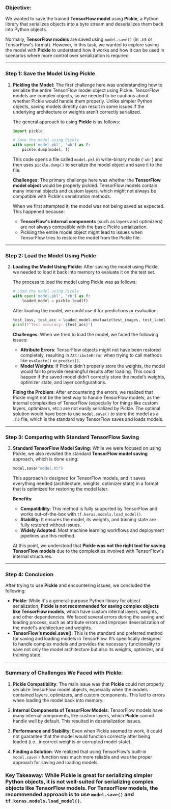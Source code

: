 ### **Objective:**

We wanted to save the trained **TensorFlow model** using **Pickle**, a Python library that serializes objects into a byte stream and deserializes them back into Python objects.

Normally, **TensorFlow models** are saved using `model.save()` (in `.h5` or TensorFlow's format). However, in this task, we wanted to explore saving the model with **Pickle** to understand how it works and how it can be used in scenarios where more control over serialization is required.

---

### **Step 1: Save the Model Using Pickle**

1. **Pickling the Model:** The first challenge here was understanding how to serialize the entire TensorFlow model object using Pickle. TensorFlow models are complex objects, so we needed to be cautious about whether Pickle would handle them properly. Unlike simpler Python objects, saving models directly can result in some issues if the underlying architecture or weights aren't correctly serialized.
    
    The general approach to using **Pickle** is as follows:
    
    ```python
    import pickle
    
    # Save the model using Pickle
    with open('model.pkl', 'wb') as f:
        pickle.dump(model, f)
    ```
    
    This code opens a file called `model.pkl` in write-binary mode (`'wb'`) and then uses `pickle.dump()` to serialize the model object and save it to the file.
    
    **Challenges**: The primary challenge here was whether the **TensorFlow model object** would be properly pickled. TensorFlow models contain many internal objects and custom layers, which might not always be compatible with Pickle's serialization methods.
    
    When we first attempted it, the model was not being saved as expected. This happened because:
    
    - **TensorFlow's internal components** (such as layers and optimizers) are not always compatible with the basic Pickle serialization.
    - Pickling the entire model object might lead to issues when TensorFlow tries to restore the model from the Pickle file.

---

### **Step 2: Load the Model Using Pickle**

2. **Loading the Model Using Pickle:** After saving the model using Pickle, we needed to load it back into memory to evaluate it on the test set.
    
    The process to load the model using Pickle was as follows:
    
    ```python
    # Load the model using Pickle
    with open('model.pkl', 'rb') as f:
        loaded_model = pickle.load(f)
    ```
    
    After loading the model, we could use it for predictions or evaluation:
    
    ```python
    test_loss, test_acc = loaded_model.evaluate(test_images, test_labels)
    print(f"Test accuracy: {test_acc}")
    ```
    
    **Challenges**: When we tried to load the model, we faced the following issues:
    
    - **Attribute Errors**: TensorFlow objects might not have been restored completely, resulting in `AttributeError` when trying to call methods like `evaluate()` or `predict()`.
    - **Model Weights**: If Pickle didn’t properly store the weights, the model would fail to provide meaningful results after loading. This could happen if the saved model didn’t correctly store the model’s weights, optimizer state, and layer configurations.
    
    **Fixing the Problem**: After encountering the errors, we realized that Pickle might not be the best way to handle TensorFlow models, as the internal complexities of TensorFlow (especially for things like custom layers, optimizers, etc.) are not easily serialized by Pickle. The optimal solution would have been to use `model.save()` to store the model as a `.h5` file, which is the standard way TensorFlow saves and loads models.
    

---

### **Step 3: Comparing with Standard TensorFlow Saving**

3. **Standard TensorFlow Model Saving:** While we were focused on using Pickle, we also revisited the standard **TensorFlow model saving** approach, which is done using:
    
    ```python
    model.save("model.h5")
    ```
    
    This approach is designed for TensorFlow models, and it saves everything needed (architecture, weights, optimizer state) in a format that is optimized for restoring the model later.
    
    **Benefits**:
    
    - **Compatibility**: This method is fully supported by TensorFlow and works out-of-the-box with `tf.keras.models.load_model()`.
    - **Stability**: It ensures the model, its weights, and training state are fully restored without issues.
    - **Widely Adopted**: Most machine learning workflows and deployment pipelines use this method.
    
    At this point, we understood that **Pickle was not the right tool for saving TensorFlow models** due to the complexities involved with TensorFlow's internal structures.
    

---

### **Step 4: Conclusion**

After trying to use **Pickle** and encountering issues, we concluded the following:

- **Pickle**: While it's a general-purpose Python library for object serialization, **Pickle is not recommended for saving complex objects like TensorFlow models**, which have custom internal layers, weights, and other dependencies. We faced several errors during the saving and loading process, such as attribute errors and improper deserialization of the model's architecture and weights.
- **TensorFlow’s model.save()**: This is the standard and preferred method for saving and loading models in TensorFlow. It’s specifically designed to handle complex models and provides the necessary functionality to save not only the model architecture but also its weights, optimizer, and training state.

---

### **Summary of Challenges We Faced with Pickle**:

1. **Pickle Compatibility**: The main issue was that **Pickle** could not properly serialize TensorFlow model objects, especially when the models contained layers, optimizers, and custom components. This led to errors when loading the model back into memory.
    
2. **Internal Components of TensorFlow Models**: TensorFlow models have many internal components, like custom layers, which **Pickle** cannot handle well by default. This resulted in deserialization issues.
    
3. **Performance and Stability**: Even when Pickle seemed to work, it could not guarantee that the model would function correctly after being loaded (i.e., incorrect weights or corrupted model state).
    
4. **Finding a Solution**: We realized that using TensorFlow's built-in `model.save()` function was much more reliable and was the proper approach for saving and loading models.
    

### **Key Takeaway**: While Pickle is great for serializing simpler Python objects, it is not well-suited for serializing complex objects like TensorFlow models. For TensorFlow models, the recommended approach is to use `model.save()` and `tf.keras.models.load_model()`.